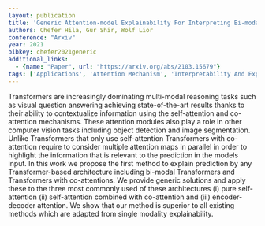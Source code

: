 ```yaml
---
layout: publication
title: 'Generic Attention-model Explainability For Interpreting Bi-modal And Encoder-decoder Transformers'
authors: Chefer Hila, Gur Shir, Wolf Lior
conference: "Arxiv"
year: 2021
bibkey: chefer2021generic
additional_links:
  - {name: "Paper", url: "https://arxiv.org/abs/2103.15679"}
tags: ['Applications', 'Attention Mechanism', 'Interpretability And Explainability', 'Model Architecture', 'Pretraining Methods', 'Transformer']
---
```

Transformers are increasingly dominating multi-modal reasoning tasks such as visual question answering achieving state-of-the-art results thanks to their ability to contextualize information using the self-attention and co-attention mechanisms. These attention modules also play a role in other computer vision tasks including object detection and image segmentation. Unlike Transformers that only use self-attention Transformers with co-attention require to consider multiple attention maps in parallel in order to highlight the information that is relevant to the prediction in the models input. In this work we propose the first method to explain prediction by any Transformer-based architecture including bi-modal Transformers and Transformers with co-attentions. We provide generic solutions and apply these to the three most commonly used of these architectures (i) pure self-attention (ii) self-attention combined with co-attention and (iii) encoder-decoder attention. We show that our method is superior to all existing methods which are adapted from single modality explainability.
